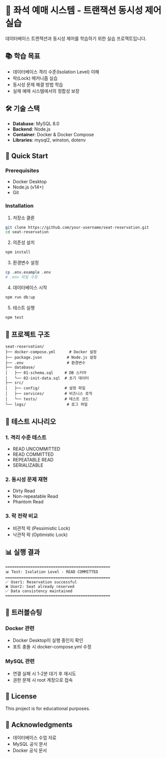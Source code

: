 # 🎫 좌석 예매 시스템 - 트랜잭션 동시성 제어 실습

데이터베이스 트랜잭션과 동시성 제어를 학습하기 위한 실습 프로젝트입니다.

## 📚 학습 목표

- 데이터베이스 격리 수준(Isolation Level) 이해
- 락(Lock) 메커니즘 실습
- 동시성 문제 해결 방법 학습
- 실제 예매 시스템에서의 정합성 보장

## 🛠 기술 스택

- **Database**: MySQL 8.0
- **Backend**: Node.js
- **Container**: Docker & Docker Compose
- **Libraries**: mysql2, winston, dotenv

## 🚀 Quick Start

### Prerequisites

- Docker Desktop
- Node.js (v14+)
- Git

### Installation

1. 저장소 클론

```bash
git clone https://github.com/your-username/seat-reservation.git
cd seat-reservation
```

2. 의존성 설치

```bash
npm install
```

3. 환경변수 설정

```bash
cp .env.example .env
# .env 파일 수정
```

4. 데이터베이스 시작

```bash
npm run db:up
```

5. 테스트 실행

```bash
npm test
```

## 📁 프로젝트 구조

```
seat-reservation/
├── docker-compose.yml      # Docker 설정
├── package.json           # Node.js 설정
├── .env                   # 환경변수
├── database/
│   ├── 01-schema.sql     # DB 스키마
│   └── 02-init-data.sql  # 초기 데이터
├── src/
│   ├── config/           # 설정 파일
│   ├── services/         # 비즈니스 로직
│   └── tests/            # 테스트 코드
└── logs/                  # 로그 파일
```

## 🧪 테스트 시나리오

### 1. 격리 수준 테스트

- READ UNCOMMITTED
- READ COMMITTED
- REPEATABLE READ
- SERIALIZABLE

### 2. 동시성 문제 재현

- Dirty Read
- Non-repeatable Read
- Phantom Read

### 3. 락 전략 비교

- 비관적 락 (Pessimistic Lock)
- 낙관적 락 (Optimistic Lock)

## 📊 실행 결과

```
==============================================
📊 Test: Isolation Level - READ COMMITTED
==============================================
✅ User1: Reservation successful
❌ User2: Seat already reserved
✅ Data consistency maintained
==============================================
```

## 🐛 트러블슈팅

### Docker 관련

- Docker Desktop이 실행 중인지 확인
- 포트 충돌 시 docker-compose.yml 수정

### MySQL 관련

- 연결 실패 시 1-2분 대기 후 재시도
- 권한 문제 시 root 계정으로 접속

## 📄 License

This project is for educational purposes.

## 🙏 Acknowledgments

- 데이터베이스 수업 자료
- MySQL 공식 문서
- Docker 공식 문서
